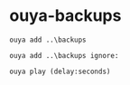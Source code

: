 # ouya-backups

    ouya add ..\backups

    ouya add ..\backups ignore:

    ouya play (delay:seconds)
